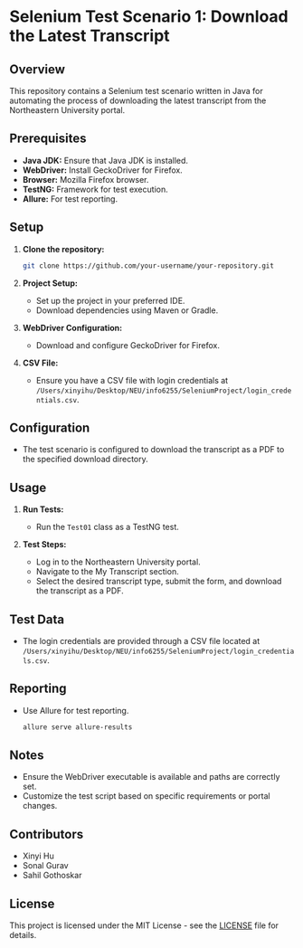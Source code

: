 # Selenium Test Scenario 1: Download the Latest Transcript

## Overview

This repository contains a Selenium test scenario written in Java for automating the process of downloading the latest transcript from the Northeastern University portal.

## Prerequisites

- **Java JDK:** Ensure that Java JDK is installed.
- **WebDriver:** Install GeckoDriver for Firefox.
- **Browser:** Mozilla Firefox browser.
- **TestNG:** Framework for test execution.
- **Allure:** For test reporting.

## Setup

1. **Clone the repository:**
    ```bash
    git clone https://github.com/your-username/your-repository.git
    ```

2. **Project Setup:**
    - Set up the project in your preferred IDE.
    - Download dependencies using Maven or Gradle.

3. **WebDriver Configuration:**
    - Download and configure GeckoDriver for Firefox.

4. **CSV File:**
    - Ensure you have a CSV file with login credentials at `/Users/xinyihu/Desktop/NEU/info6255/SeleniumProject/login_credentials.csv`.

## Configuration

- The test scenario is configured to download the transcript as a PDF to the specified download directory.

## Usage

1. **Run Tests:**
    - Run the `Test01` class as a TestNG test.

2. **Test Steps:**
    - Log in to the Northeastern University portal.
    - Navigate to the My Transcript section.
    - Select the desired transcript type, submit the form, and download the transcript as a PDF.

## Test Data

- The login credentials are provided through a CSV file located at `/Users/xinyihu/Desktop/NEU/info6255/SeleniumProject/login_credentials.csv`.

## Reporting

- Use Allure for test reporting.
    ```bash
    allure serve allure-results
    ```

## Notes

- Ensure the WebDriver executable is available and paths are correctly set.
- Customize the test script based on specific requirements or portal changes.

## Contributors

- Xinyi Hu
- Sonal Gurav
- Sahil Gothoskar

## License

This project is licensed under the MIT License - see the [LICENSE](LICENSE) file for details.
